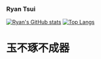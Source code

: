 ### Ryan Tsui
[![Ryan's GitHub stats](https://github-readme-stats.vercel.app/api?username=tsuiusi&theme=dracula&count_private=true)](https://github.com/tsuiusi/github-readme-stats)
[![Top Langs](https://github-readme-stats.vercel.app/api/top-langs/?username=tsuiusi&layout=compact&theme=dracula)](https://github.com/tsuiusi/github-readme-stats)

# 玉不琢不成器

